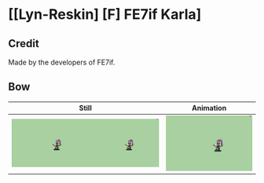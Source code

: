 # [\[Lyn-Reskin\] \[F\] FE7if Karla]

## Credit

Made by the developers of FE7if.
	
## Bow

| Still | Animation |
| :---: | :-------: |
| ![Bow still](./Bow_000.png) | ![Bow animation](./Bow.gif) |
